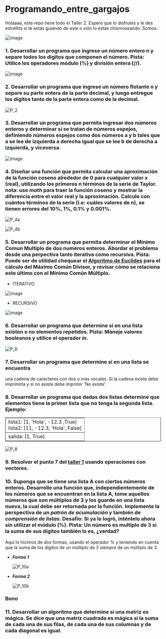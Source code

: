 # Programando_entre_gargajos
Holaaaa, este repo tiene todo el Taller 2. Espero que lo disfrutes y le des estrellita si te estás guiando de este o sólo lo estás chismoseando.
Somos:

![image](https://github.com/Cate1911/Programando_entre_gargajos/assets/141857246/730c8d04-14e6-450e-8fa7-2a461c323002)

### 1. Desarrollar un programa que ingrese un número entero n y separe todos los digitos que componen el número. **Pista:** Utilice los operadores módulo (%) y división entera (//).

![image](https://github.com/Cate1911/Programando_entre_gargajos/assets/142174506/89d26af7-8030-4166-ba6e-f0de60b17040)
 

### 2. Desarrollar un programa que ingrese un número flotante n y separe su parte entera de la parte decimal, y luego entregue los dígitos tanto de la parte entera como de la decimal.
  
![P_2](https://github.com/Cate1911/Programando_entre_gargajos/assets/141857246/b76e8b0d-2d7c-4c5b-b24b-7fffd6a17e5f)

### 3. Desarrollar un programa que permita ingresar dos números enteros y determinar si se tratan de números espejos, definiendo números espejos como dos números a y b tales que a se lee de izquierda a derecha igual que se lee b de derecha a izquierda, y viceversa.


![image](https://github.com/Cate1911/Programando_entre_gargajos/assets/142174506/e5c0b76a-e2d9-4fdf-bf1b-d547a3ff3677)



### 4. Diseñar una función que permita calcular una aproximación de la función coseno alrededor de 0 para cualquier valor x (real), utilizando los primeros n términos de la serie de Taylor. **nota:** use *math* para traer la función coseno y mostrar la diferencia entre el valor real y la aproximación. Calcule con cuántos términos de la serie (i.e: cuáles valores de n), se tienen errores del 10%, 1%, 0.1% y 0.001%.

![P_4a](https://github.com/Cate1911/Programando_entre_gargajos/assets/141857246/66a9c189-3cfe-4eb9-b84f-f0c93d8f174a)

![P_4b](https://github.com/Cate1911/Programando_entre_gargajos/assets/141857246/0addad88-f86f-42a7-8277-a042a8c16b18)

### 5. Desarrollar un programa que permita determinar el Minimo Comun Multiplo de dos numeros enteros. Abordar el problema desde una perpectiva tanto iterativa como recursiva. **Pista:** Puede ser de utilidad chequear el [Algoritmo de Euclides](https://es.wikipedia.org/wiki/Algoritmo_de_Euclides) para el cálculo del Máximo Común Divisor, y revisar cómo se relaciona este último con el Mínimo Común Múltiplo.


 - ITERATIVO


![image](https://github.com/Cate1911/Programando_entre_gargajos/assets/142174506/e2d7a5fc-527c-4db6-905c-a7274452aa24)


 - RECURSIVO


![image](https://github.com/Cate1911/Programando_entre_gargajos/assets/142174506/32bc5221-04c1-454e-84b5-057cf5683b27)




### 6. Desarrollar un programa que determine si en una lista existen o no elementos repetidos. **Pista:** Maneje valores booleanos y utilice el operador *in*.

![P_6](https://github.com/Cate1911/Programando_entre_gargajos/assets/141857246/990a74a7-5ce6-452e-b215-227043c797b0)

### 7. Desarrollar un programa que determine si en una lista se encuentra
una cadena de caracteres con dos o más vocales. Si la cadena existe debe imprimirla y si no existe debe imprimir 'No existe'.
### 8. Desarrollar un programa que dadas dos listas determine que elementos tiene la primer lista que no tenga la segunda lista. **Ejemplo:**
<center>
<table border="1">
<tr>
<td>
lista1: [1, 'Hola', -12.3 ,True]<br>
lista2: [11, -12.3, 'Hola', False]
</td>
</tr>
<tr>
<td>
salida: [1, True]
</td>
</tr>
</table>
</center>

![P_8](https://github.com/Cate1911/Programando_entre_gargajos/assets/141857246/0da633a5-49c9-41cc-a6ef-859692ac13d6)

### 9. Resolver el punto 7 del [taller 1](https://github.com/fegonzalez7/pdc_unal_clase8) usando operaciones con vectores.

### 10. Suponga que se tiene una lista A con ciertos números enteros. Desarrolle una función que, independientemente de los números que se encuentran en la lista A, tome aquellos números que son múltiplos de 3 y los guarde en una lista nueva, la cual debe ser **retornada** por la función. Implemente la perspectiva de un *patrón de acumulación* y también de *comprensión de listas*. **Desafío:** Si ya lo logró, inténtelo ahora sin utilizar el módulo (%). **Pista:** Un número es multiplo de 3 si la suma de sus dígitos también lo es, ¿verdad?
Aquí lo hicimos de dos formas, usando el operador % y teniendo en cuenta que la suma de los dígitos de un múltiplo de 3 siempre de un múltiplo de 3.
+ **_Forma 1_**

  ![P_10a](https://github.com/Cate1911/Programando_entre_gargajos/assets/141857246/c066dd7c-9809-43cc-a7be-54df8c9a2c1f)

+ **_Forma 2_**

  ![P_10b](https://github.com/Cate1911/Programando_entre_gargajos/assets/141857246/b6900450-9fdb-4d29-b5d6-748f1133fede)

### Bono
### 11. Desarrollar un algoritmo que determine si una matriz es mágica. Se dice que una matriz cuadrada es mágica si la suma de cada una de sus filas, de cada una de sus columnas y de cada diagonal es igual.
